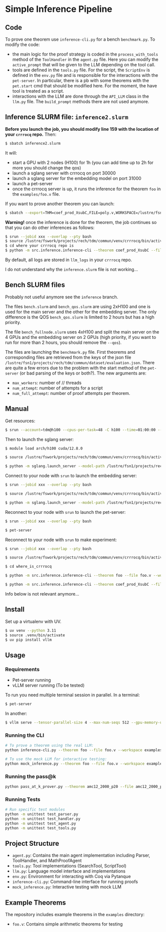 # Simple Inference Pipeline

## Code

To prove one theorem use `inference-cli.py` for a bench `benchmark.py`.
To modify the code:
- the main logic for the proof strategy is coded in the `process_with_tools` method of the `ToolHandler` in the `agent.py` file. Here you can modify the `active_prompt` that will be given to the LLM depending on the tool call.
- tools are defined in the `tools.py` file. For the script, the `ScriptEnv` is defined in the `env.py` file and is responsible for the interactions with the `pet-server`. In particular, there is a pb with some theorems with the `pet.start` cmd that should be modified here. For the moment, the have tool is treated as a script.
- interactions with the LLM are done through the `API_LLM` class in the `llm.py` file. The `build_prompt` methods there are not used anymore.



## Inference SLURM file: `inference2.slurm`

**Before you launch the job, you should modify line 159 with the location of your `crrrocq` repo.** Then:
```bash
$ sbatch inference2.slurm
```

It will: 
- start a GPU with 2 nodes (H100) for 1h (you can add time up to 2h for more you should change the qos)
- launch a sglang server with crrrocq on port 30000
- launch a sglang server for the embedding model on port 31000
- launch a pet-server
- once the crrrocq server is up, it runs the inference for the theorem `foo` in the `examples/foo.v` file.

If you want to prove another theorem you can launch:
```bash
$ sbatch --export=THM=coef_prod_XsubC,FILE=poly.v,WORKSPACE=/lustre/fsn1/projects/rech/tdm/commun/math-comp/algebra,NUM_ATTEMPT=16 inference2.slurm
```
**Warning!** once the inference is done for the theorem, the job continues so that you can do other inferences as follows:
```bash
$ srun --jobid xxx --overlap --pty bash
$ source /lustre/fswork/projects/rech/tdm/commun/venv/crrrocq/bin/activate
$ cd where your crrrocq repo is
$ python -m src.inference.inference-cli --theorem coef_prod_XsubC --file poly.v --workspace /lustre/fsn1/projects/rech/tdm/commun/math-comp/algebra --eval
```
By default, all logs are stored in `llm_logs` in your `crrrocq` repo.

I do not understand why the `inference.slurm` file is not working...

## Bench SLURM files

Probably not useful anymore see the `inference` branch. 

The files `bench.slurm` and `bench_qos.slurm` are using 2xH100 and one is used for the main server and the other for the embedding server. The only difference is the QOS `bench_qos.slurm` is limited to 2 hours but has a high priority.

The file `bench_fullnode.slurm` uses 4xH100 and split the main server on the 4 GPUs and the embedding server on 2 GPUs (high priority, if you want to run for more than 2 hours, you should remove the `--qos`).

The files are launching the `benchmark.py` file. First theorems and corresponding files are retrieved from the keys of the json file `/lustre/fsn1/projects/rech/tdm/commun/dataset/evaluation.json`. There are quite a few errors due to the problem with the start method of the `pet-server` (or bad parsing of the keys or both?). The new arguments are:
- `max_workers`: number of // threads
- `num_attempt`: number of attempts for a script
- `num_full_attempt`: number of proof attempts per theorem.



## Manual

Get resources:
```bash
$ srun --account=tdm@h100 --cpus-per-task=48 -C h100 --time=01:00:00 --gres=gpu:2 --qos=qos_gpu_h100-dev --pty bash
```

Then to launch the sglang server:
```bash
$ module load arch/h100 cuda/12.8.0

$ source /lustre/fswork/projects/rech/tdm/commun/venv/crrrocq/bin/activate

$ python -m sglang.launch_server --model-path /lustre/fsn1/projects/rech/tdm/commun/models/crrrocq_base/ --host 0.0.0.0 --base-gpu-id 1
```

Connect to your node with `srun` to launch the embedding server:
```bash
$ srun --jobid xxx --overlap --pty bash

$ source /lustre/fswork/projects/rech/tdm/commun/venv/crrrocq/bin/activate

$ python -m sglang.launch_server --model-path /lustre/fsn1/projects/rech/tdm/commun/hf_home/hub/models--Qwen--Qwen3-Embedding-4B/snapshots/5cf2132abc99cad020ac570b19d031efec650f2b --host 0.0.0.0 --port 31000 --is-embedding
```

Reconnect to your node with `srun` to launch the pet-server:
```bash
$ srun --jobid xxx --overlap --pty bash

$ pet-server
```

Reconnect to your node with `srun` to make experiment:
```bash
$ srun --jobid xxx --overlap --pty bash

$ source /lustre/fswork/projects/rech/tdm/commun/venv/crrrocq/bin/activate

$ cd where_is_crrrocq

$ python -m src.inference.inference-cli --theorem foo --file foo.v --workspace examples

$ python -m src.inference.inference-cli --theorem coef_prod_XsubC --file poly.v --workspace /lustre/fsn1/projects/rech/tdm/commun/math-comp/algebra --eval

```




Info below is not relevant anymore...
## Install

Set up a virtualenv with UV.

```bash
$ uv venv --python 3.11
$ source .venv/bin/activate
$ uv pip install vllm
```

## Usage

### Requirements
- Pet-server running
- vLLM server running (To be tested)

To run you need multiple terminal session in parallel.
In a terminal:
```bash
$ pet-server
```

In another:
```bash
$ vllm serve --tensor-parallel-size 4 --max-num-seqs 512 --gpu-memory-utilization 0.90 $DSDIR/HuggingFace_Models/Qwen/Qwen3-32B
```

### Running the CLI

```bash
# To prove a theorem using the real LLM:
python inference-cli.py --theorem foo --file foo.v --workspace examples --model $DSDIR/HuggingFace_Models/Qwen/Qwen3-32B

# To use the mock LLM for interactive testing:
python mock_inference.py --theorem foo --file foo.v --workspace examples --beam-size 2
```

### Running the pass@k
```bash
python pass_at_k_prover.py --theorem amc12_2000_p20 --file amc12_2000_p20.v --workspace examples --model /lustre/fsmisc/dataset/HuggingFace_Models/Qwen/Qwen3-32B --k 4 --verbose --context --llm-log-dir /lustre/fswork/projects/rech/tdm/uuz44ie/experiment-nlir/miniF2F/logs
```

### Running Tests

```bash
# Run specific test modules
python -m unittest test_parser.py
python -m unittest test_handler.py
python -m unittest test_agent.py
python -m unittest test_tools.py
```

## Project Structure

- `agent.py`: Contains the main agent implementation including Parser, ToolHandler, and MathProofAgent
- `tools.py`: Tool implementations (SearchTool, ScriptTool)
- `llm.py`: Language model interface and implementations
- `env.py`: Environment for interacting with Coq via Pytanque
- `inference-cli.py`: Command-line interface for running proofs
- `mock_inference.py`: Interactive testing with mock LLM

## Example Theorems

The repository includes example theorems in the `examples` directory:

- `foo.v`: Contains simple arithmetic theorems for testing

